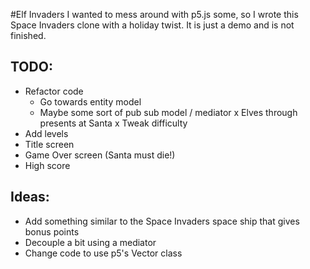 #Elf Invaders
I wanted to mess around with p5.js some, so I wrote this Space Invaders clone with a holiday twist.  It is just a demo and is not finished.

## TODO:
- Refactor code
  - Go towards entity model
  - Maybe some sort of pub sub model / mediator
x Elves through presents at Santa
x Tweak difficulty
- Add levels
- Title screen
- Game Over screen (Santa must die!)
- High score

## Ideas:
- Add something similar to the Space Invaders space ship that gives bonus points
- Decouple a bit using a mediator
- Change code to use p5's Vector class
